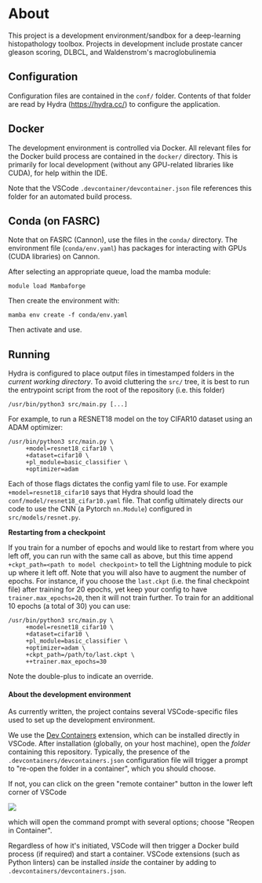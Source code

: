 # About

This project is a development environment/sandbox for a deep-learning histopathology toolbox. Projects in development include prostate cancer gleason scoring, DLBCL, and Waldenstrom's macroglobulinemia

## Configuration

Configuration files are contained in the `conf/` folder. Contents of that folder are read by Hydra (https://hydra.cc/) to configure the application.

## Docker

The development environment is controlled via Docker. All relevant files for the Docker build process are contained in the `docker/` directory. This is primarily for local development (without any GPU-related libraries like CUDA), for help within the IDE.

Note that the VSCode `.devcontainer/devcontainer.json` file references this folder for an automated build process.

## Conda (on FASRC)

Note that on FASRC (Cannon), use the files in the `conda/` directory. The environment file (`conda/env.yaml`) has packages for interacting with GPUs (CUDA libraries) on Cannon. 

After selecting an appropriate queue, load the mamba module:
```
module load Mambaforge
```
Then create the environment with:
```
mamba env create -f conda/env.yaml
```
Then activate and use.

## Running

Hydra is configured to place output files in timestamped folders in the *current working directory*. To avoid cluttering the `src/` tree, it is best to run the entrypoint script from the root of the repository (i.e. this folder)
```
/usr/bin/python3 src/main.py [...]
```

For example, to run a RESNET18 model on the toy CIFAR10 dataset using an ADAM optimizer:
```
/usr/bin/python3 src/main.py \
     +model=resnet18_cifar10 \
     +dataset=cifar10 \
     +pl_module=basic_classifier \
     +optimizer=adam
```
Each of those flags dictates the config yaml file to use. For example `+model=resnet18_cifar10` says that Hydra should load the `conf/model/resnet18_cifar10.yaml` file. That config ultimately directs our code to use the CNN (a Pytorch `nn.Module`) configured in `src/models/resnet.py`.

**Restarting from a checkpoint**

If you train for a number of epochs and would like to restart from where you left off, you can run with the same call as above, but this time append `+ckpt_path=<path to model checkpoint>` to tell the Lightning module to pick up where it left off. Note that you will also have to augment the number of epochs. For instance, if you choose the `last.ckpt` (i.e. the final checkpoint file) after training for 20 epochs, yet keep your config to have `trainer.max_epochs=20`, then it will not train further. To train for an additional 10 epochs (a total of 30) you can use: 

```
/usr/bin/python3 src/main.py \
     +model=resnet18_cifar10 \
     +dataset=cifar10 \
     +pl_module=basic_classifier \
     +optimizer=adam \
     +ckpt_path=/path/to/last.ckpt \
     ++trainer.max_epochs=30
```
Note the double-plus to indicate an override.

#### About the development environment

As currently written, the project contains several VSCode-specific files used to set up the development environment. 

We use the [Dev Containers](https://marketplace.visualstudio.com/items?itemName=ms-vscode-remote.remote-containers) extension, which can be installed directly in VSCode. After installation (globally, on your host machine), open the *folder* containing this repository.  Typically, the presence of the `.devcontainers/devcontainers.json` configuration file will trigger a prompt to "re-open the folder in a container", which you should choose. 

If not, you can click on the green "remote container" button in the lower left corner of VSCode

![](https://microsoft.github.io/vscode-remote-release/images/remote-dev-status-bar.png)

which will open the command prompt with several options; choose "Reopen in Container".

Regardless of how it's initiated, VSCode will then trigger a Docker build process (if required) and start a container. VSCode extensions (such as Python linters) can be installed *inside* the container by adding to `.devcontainers/devcontainers.json`.
